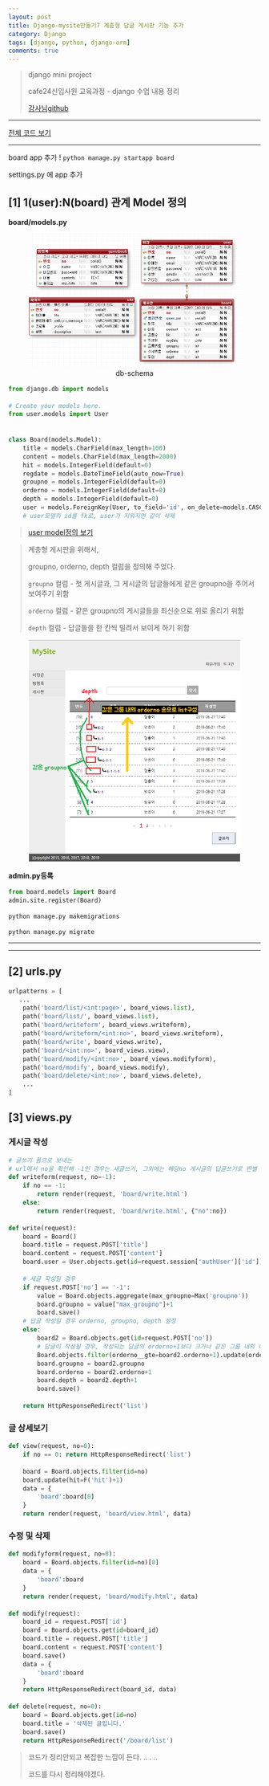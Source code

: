 ```yaml
---
layout: post
title: Django-mysite만들기7 계층형 답글 게시판 기능 추가
category: Django
tags: [django, python, django-orm]
comments: true
---
```


> django mini project
>
> cafe24신입사원 교육과정 - django 수업 내용 정리
>
> [강사님github](https://github.com/kickscar)



---



[전체 코드 보기](https://github.com/jungeunlee95/python-mysite)



---

board app 추가 ! `python manage.py startapp board`

settings.py 에 app 추가



## [1] 1(user):N(board) 관계 Model 정의

**board/models.py**

<center>
<figure>
<img src="/assets/post-img/django/1561348163395.png" alt="views">
<figcaption>db-schema</figcaption>
</figure>
</center>

```python
from django.db import models

# Create your models here.
from user.models import User


class Board(models.Model):
    title = models.CharField(max_length=100)
    content = models.CharField(max_length=2000)
    hit = models.IntegerField(default=0)
    regdate = models.DateTimeField(auto_now=True)
    groupno = models.IntegerField(default=0)
    orderno = models.IntegerField(default=0)
    depth = models.IntegerField(default=0)
    user = models.ForeignKey(User, to_field='id', on_delete=models.CASCADE)
    # user모델의 id를 fk로, user가 지워지면 같이 삭제

```

> [user model정의 보기](<https://jungeunlee95.github.io/django/2019/06/20/mysite%EB%A7%8C%EB%93%A4%EA%B8%B0-2-%ED%9A%8C%EC%9B%90%EA%B0%80%EC%9E%85-%EA%B8%B0%EB%8A%A5-%EC%B6%94%EA%B0%80/>)

>계층형 게시판을 위해서, 
>
>groupno, orderno, depth 컬럼을 정의해 주었다.
>
>`groupno` 컬럼 - 첫 게시글과, 그 게시글의 답글들에게 같은 groupno을 주어서 보여주기 위함
>
>`orderno` 컬럼 - 같은 groupno의 게시글들을 최신순으로 위로 올리기 위함
>
>`depth` 컬럼 - 답글들을 한 칸씩 밀려서 보이게 하기 위함 

<center>
<figure>
<img src="/assets/post-img/django/1561348269859.png" alt="views">
<figcaption></figcaption>
</figure>
</center>



**admin.py등록**

```python
from board.models import Board
admin.site.register(Board)
```

`python manage.py makemigrations`

`python manage.py migrate`

---

---

## [2] urls.py

```python
urlpatterns = [
   ...
    path('board/list/<int:page>', board_views.list),
    path('board/list/', board_views.list),
    path('board/writeform', board_views.writeform),
    path('board/writeform/<int:no>', board_views.writeform),
    path('board/write', board_views.write),
    path('board/<int:no>', board_views.view),
    path('board/modify/<int:no>', board_views.modifyform),
    path('board/modify', board_views.modify),
    path('board/delete/<int:no>', board_views.delete),
	...
]

```



## [3] views.py 

### 게시글 작성

```python
# 글쓰기 폼으로 보내는 
# url에서 no을 확인해 -1인 경우는 새글쓰기, 그외에는 해당no 게시글의 답글쓰기로 판별
def writeform(request, no=-1):
    if no == -1:
        return render(request, 'board/write.html')
    else:
        return render(request, 'board/write.html', {"no":no})

def write(request):
    board = Board()
    board.title = request.POST['title']
    board.content = request.POST['content']
    board.user = User.objects.get(id=request.session['authUser']['id'])

    # 새글 작성일 경우
    if request.POST['no'] == '-1':
        value = Board.objects.aggregate(max_groupno=Max('groupno'))
        board.groupno = value["max_groupno"]+1
        board.save()
    # 답글 작성일 경우 orderno, groupno, depth 설정
    else:
        board2 = Board.objects.get(id=request.POST['no'])
        # 답글이 작성될 경우, 작성되는 답글의 orderno+1보다 크거나 같은 그룹 내의 이전 게시글의 orderno을 +1씩 올려주어야 한다.
        Board.objects.filter(orderno__gte=board2.orderno+1).update(orderno=F('orderno') + 1)
        board.groupno = board2.groupno
        board.orderno = board2.orderno+1
        board.depth = board2.depth+1
        board.save()

    return HttpResponseRedirect('list')
```



### 글 상세보기

```python
def view(request, no=0):
    if no == 0: return HttpResponseRedirect('list')

    board = Board.objects.filter(id=no)
    board.update(hit=F('hit')+1)
    data = {
        'board':board[0]
    }
    return render(request, 'board/view.html', data)
```



### 수정 및 삭제

```python
def modifyform(request, no=0):
    board = Board.objects.filter(id=no)[0]
    data = {
        'board':board
    }
    return render(request, 'board/modify.html', data)

def modify(request):
    board_id = request.POST['id']
    board = Board.objects.get(id=board_id)
    board.title = request.POST['title']
    board.content = request.POST['content']
    board.save()
    data = {
        'board':board
    }
    return HttpResponseRedirect(board_id, data)

def delete(request, no=0):
    board = Board.objects.get(id=no)
    board.title = '삭제된 글입니다.'
    board.save()
    return HttpResponseRedirect('/board/list')
```



> 코드가 정리안되고 복잡한 느낌이 든다. .. . ..
>
> 코드를 다시 정리해야겠다.



















